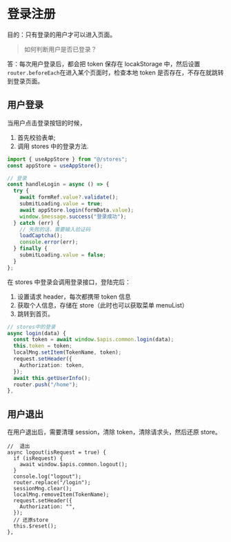 # 登录注册

目的：只有登录的用户才可以进入页面。

> 如何判断用户是否已登录？

答：每次用户登录后，都会把 token 保存在 locakStorage 中，然后设置`router.beforeEach`在进入某个页面时，检查本地 token 是否存在，不存在就跳转到登录页面。

## 用户登录

当用户点击登录按钮的时候，

1. 首先校验表单;
2. 调用 stores 中的登录方法.

```ts
import { useAppStore } from "@/stores";
const appStore = useAppStore();

// 登录
const handleLogin = async () => {
  try {
    await formRef.value?.validate();
    submitLoading.value = true;
    await appStore.login(formData.value);
    window.$message.success("登录成功");
  } catch (err) {
    // 失败的话，需要输入验证码
    loadCaptcha();
    console.error(err);
  } finally {
    submitLoading.value = false;
  }
};
```

在 stores 中登录会调用登录接口，登陆完后：

1. 设置请求 header，每次都携带 token 信息
2. 获取个人信息，存储在 store（此时也可以获取菜单 menuList）
3. 跳转到首页。

```ts
// stores中的登录
async login(data) {
  const token = await window.$apis.common.login(data);
  this.token = token;
  localMng.setItem(TokenName, token);
  request.setHeader({
    Authorization: token,
  });
  await this.getUserInfo();
  router.push("/home");
},
```

## 用户退出

在用户退出后，需要清理 session，清除 token，清除请求头，然后还原 store。

```tsx
//  退出
async logout(isRequest = true) {
  if (isRequest) {
    await window.$apis.common.logout();
  }
  console.log("logout");
  router.replace("/login");
  sessionMng.clear();
  localMng.removeItem(TokenName);
  request.setHeader({
    Authorization: "",
  });
  // 还原store
  this.$reset();
},
```
